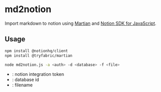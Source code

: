 # md2notion

Import markdown to notion using [Martian](https://github.com/tryfabric/martian) and [Notion SDK for JavaScript](https://github.com/makenotion/notion-sdk-js).

## Usage

```bash
npm install @notionhq/client
npm install @tryfabric/martian
```

```bash
node md2notion.js -a <auth> -d <database> -f <file>
```

- <auth>: notion integration token
- <database>: database id
- <file>: filename
